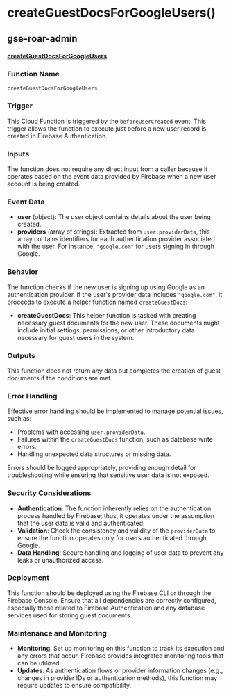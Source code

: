 # createGuestDocsForGoogleUsers()

## gse-roar-admin

#### [createGuestDocsForGoogleUsers](https://github.com/yeatmanlab/roar-firebase-functions/blob/e784650492722d24069aa9b0704d1873ea5dafee/gse-roar-admin/functions/src/index.ts#L1058)

### Function Name
`createGuestDocsForGoogleUsers`

### Trigger
This Cloud Function is triggered by the `beforeUserCreated` event. This trigger allows the function to execute just before a new user record is created in Firebase Authentication.

### Inputs
The function does not require any direct input from a caller because it operates based on the event data provided by Firebase when a new user account is being created.

### Event Data
- **user** (object): The user object contains details about the user being created.
- **providers** (array of strings): Extracted from `user.providerData`, this array contains identifiers for each authentication provider associated with the user. For instance, `"google.com"` for users signing in through Google.

### Behavior
The function checks if the new user is signing up using Google as an authentication provider. If the user's provider data includes `"google.com"`, it proceeds to execute a helper function named `createGuestDocs`:

- **createGuestDocs**: This helper function is tasked with creating necessary guest documents for the new user. These documents might include initial settings, permissions, or other introductory data necessary for guest users in the system.

### Outputs
This function does not return any data but completes the creation of guest documents if the conditions are met.

### Error Handling
Effective error handling should be implemented to manage potential issues, such as:
- Problems with accessing `user.providerData`.
- Failures within the `createGuestDocs` function, such as database write errors.
- Handling unexpected data structures or missing data.

Errors should be logged appropriately, providing enough detail for troubleshooting while ensuring that sensitive user data is not exposed.

### Security Considerations
- **Authentication**: The function inherently relies on the authentication process handled by Firebase; thus, it operates under the assumption that the user data is valid and authenticated.
- **Validation**: Check the consistency and validity of the `providerData` to ensure the function operates only for users authenticated through Google.
- **Data Handling**: Secure handling and logging of user data to prevent any leaks or unauthorized access.

### Deployment
This function should be deployed using the Firebase CLI or through the Firebase Console. Ensure that all dependencies are correctly configured, especially those related to Firebase Authentication and any database services used for storing guest documents.

### Maintenance and Monitoring
- **Monitoring**: Set up monitoring on this function to track its execution and any errors that occur. Firebase provides integrated monitoring tools that can be utilized.
- **Updates**: As authentication flows or provider information changes (e.g., changes in provider IDs or authentication methods), this function may require updates to ensure compatibility.
